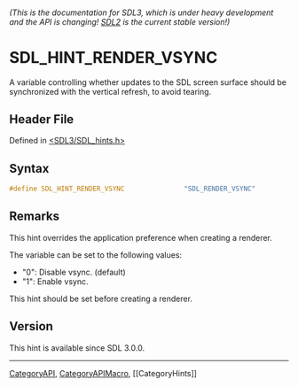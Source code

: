 ###### (This is the documentation for SDL3, which is under heavy development and the API is changing! [SDL2](https://wiki.libsdl.org/SDL2/) is the current stable version!)
# SDL_HINT_RENDER_VSYNC

A variable controlling whether updates to the SDL screen surface should be synchronized with the vertical refresh, to avoid tearing.

## Header File

Defined in [<SDL3/SDL_hints.h>](https://github.com/libsdl-org/SDL/blob/main/include/SDL3/SDL_hints.h)

## Syntax

```c
#define SDL_HINT_RENDER_VSYNC               "SDL_RENDER_VSYNC"
```

## Remarks

This hint overrides the application preference when creating a renderer.

The variable can be set to the following values:

- "0": Disable vsync. (default)
- "1": Enable vsync.

This hint should be set before creating a renderer.

## Version

This hint is available since SDL 3.0.0.

----
[CategoryAPI](CategoryAPI), [CategoryAPIMacro](CategoryAPIMacro), [[CategoryHints]]


